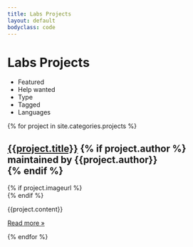 ```yaml
---
title: Labs Projects
layout: default
bodyclass: code
---
```


# Labs Projects

<ul class="filters hidden">
  <li filter="featured" class="active">Featured</li>
  <li filter="helpwanted">Help wanted</li>
  <li filter="type">Type</li>
  <li filter="tags">Tagged</li>
  <li filter="language">Languages</li>
</ul>

<div class="projects">
  {% for project in site.categories.projects %}
    <div class="record" data-featured="{{project.featured}}" data-helpwanted="{{project.helpwanted}}" data-status="{{project.status}}" data-language="{{ project.language | join: ";" }}" data-type="{{ project.type | join: ";" }}" data-tags="{{ project.tags | join: ";" }}">
      <h2>
        <a href="{{project.url | replace:'index.html',''}}">{{project.title}}</a>
        {% if project.author %}
        <div class="author">maintained by {{project.author}}</div>
        {% endif %}
      </h2>
      {% if project.imageurl %}
        <div class="image" data-src="{{project.imageurl}}" data-alt="{{project.title}}"></div>
      {% endif %}
      <div class="rhs">
        <p class="description">
          {{project.content}}
        </p>
      </div>
      <p class="readmore">
        <a href="{{project.url | replace:'index.html',''}}">Read more &raquo;</a>
      </p>
    </div>
  {% endfor %}
</div>


<script type="text/javascript" src="../js/isotope.pkgd.js"></script>
<script type="text/javascript" src="../js/imagesloaded.pkgd.js"></script>
<script type="text/javascript" src="../js/projects.js"></script>

